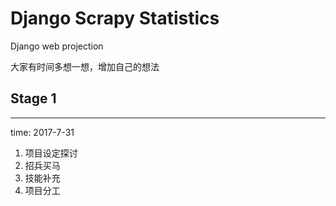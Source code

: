 # Django Scrapy Statistics 
Django web projection

大家有时间多想一想，增加自己的想法

## Stage 1
---------------------
time: 2017-7-31

1. 项目设定探讨
2. 招兵买马
3. 技能补充
4. 项目分工

